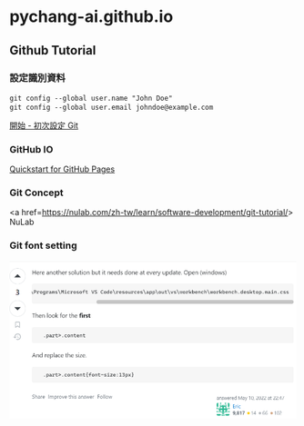 # pychang-ai.github.io

## Github Tutorial

### 設定識別資料

```
git config --global user.name "John Doe"
git config --global user.email johndoe@example.com
```

<a href="https://git-scm.com/book/zh-tw/v2/%E9%96%8B%E5%A7%8B-%E5%88%9D%E6%AC%A1%E8%A8%AD%E5%AE%9A-Git" >開始 - 初次設定 Git</a>

### GitHub IO

<a href="https://docs.github.com/en/pages/quickstart">Quickstart for GitHub Pages</a>

### Git Concept

<a href=<https://nulab.com/zh-tw/learn/software-development/git-tutorial/>> NuLab</a>

### Git font setting

<img src="images_topics\VSCODE_adjust_vs_code_outline_fontsize_2023_0714.png"/>
